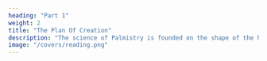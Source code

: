 ```yaml
---
heading: "Part 1"
weight: 2
title: "The Plan Of Creation"
description: "The science of Palmistry is founded on the shape of the hand. The 7 mounts lie at the base of the fingers and along the sides of the hand. The proper estimation of the combination of these mounts can let us accurately delineate the character of person."
image: "/covers/reading.png"
---
```



 
